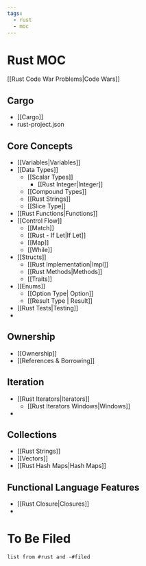 ```yaml
---
tags:
  - rust
  - moc
---
```

# Rust MOC 
[[Rust Code War Problems|Code Wars]]

## Cargo 
- [[Cargo]]
- rust-project.json

## Core Concepts
- [[Variables|Variables]]
- [[Data Types]]
	- [[Scalar Types]]
		- [[Rust Integer|Integer]]
	- [[Compound Types]]
	- [[Rust Strings]]
	- [[Slice Type]]	
- [[Rust Functions|Functions]]
- [[Control Flow]]
	- [[Match]]
	- [[Rust - If Let|If Let]]
	- [[Map]]
	- [[While]]
- [[Structs]]
	- [[Rust Implementation|Impl]]
	- [[Rust Methods|Methods]]
	- [[Traits]]
- [[Enums]]
	- [[Option Type| Option]]
	- [[Result Type | Result]]
- [[Rust Tests|Testing]]
- 

## Ownership
- [[Ownership]]
- [[References & Borrowing]]

## Iteration
- [[Rust Iterators|Iterators]]
	- [[Rust Iterators Windows|Windows]]
- 

## Collections 
- [[Rust Strings]]
- [[Vectors]]
- [[Rust Hash Maps|Hash Maps]]

## Functional Language Features
- [[Rust Closure|Closures]]
- 


# To Be Filed
```dataview
list from #rust and -#filed
```
